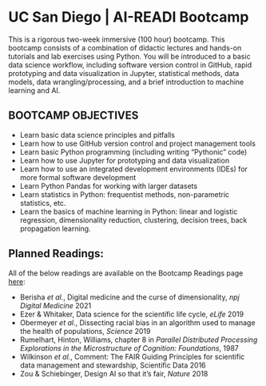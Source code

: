 # UC San Diego | AI-READI Bootcamp

This is a rigorous two-week immersive (100 hour) bootcamp. This bootcamp consists of a combination of didactic lectures and hands-on tutorials and lab exercises using Python. You will be introduced to a basic data science workflow, including software version control in GitHub, rapid prototyping and data visualization in Jupyter, statistical methods, data models, data wrangling/processing, and a brief introduction to machine learning and AI.

## BOOTCAMP OBJECTIVES
* Learn basic data science principles and pitfalls
* Learn how to use GitHub version control and project management tools
* Learn basic Python programming (including writing “Pythonic” code)
* Learn how to use Jupyter for prototyping and data visualization
* Learn how to use an integrated development environments (IDEs) for more formal software development
* Learn Python Pandas for working with larger datasets
* Learn statistics in Python: frequentist methods, non-parametric statistics, etc.
* Learn the basics of machine learning in Python: linear and logistic regression, dimensionality reduction, clustering, decision trees, back propagation learning.

## Planned Readings:
All of the below readings are available on the Bootcamp Readings page [here](https://github.com/voytek/AI-READI-Bootcamp/tree/main/Readings):

* Berisha _et al._, Digital medicine and the curse of dimensionality, _npj Digital Medicine_ 2021
* Ezer & Whitaker, Data science for the scientific life cycle, _eLife_ 2019
* Obermeyer _et al._, Dissecting racial bias in an algorithm used to manage the health of populations, _Science_ 2019
* Rumelhart, Hinton, Williams, chapter 8 in _Parallel Distributed Processing Explorations in the Microstructure of Cognition: Foundations_, 1987
* Wilkinson _et al._, Comment: The FAIR Guiding Principles for scientific data
management and stewardship, Scientific Data 2016
* Zou & Schiebinger, Design AI so that it’s fair, _Nature_ 2018
